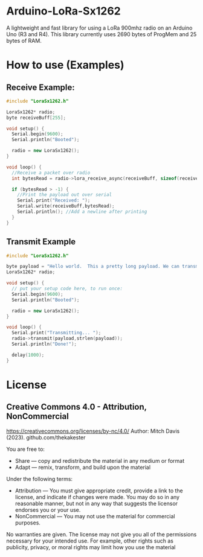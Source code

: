 # Arduino-LoRa-Sx1262
A lightweight and fast library for using a LoRa 900mhz radio on an Arduino Uno (R3 and R4).
This library currently uses 2690 bytes of ProgMem and 25 bytes of RAM.

# How to use (Examples)
## Receive Example:
```C++
#include "LoraSx1262.h"

LoraSx1262* radio;
byte receiveBuff[255];

void setup() {
  Serial.begin(9600);
  Serial.println("Booted");

  radio = new LoraSx1262();
}

void loop() {
  //Receive a packet over radio
  int bytesRead = radio->lora_receive_async(receiveBuff, sizeof(receiveBuff));

  if (bytesRead > -1) {
    //Print the payload out over serial
    Serial.print("Received: ");
    Serial.write(receiveBuff,bytesRead);
    Serial.println(); //Add a newline after printing
  }
}
```

## Transmit Example
```C++
#include "LoraSx1262.h"

byte payload = "Hello world.  This a pretty long payload. We can transmit up to 255 bytes at once, which is pretty neat if you ask me";
LoraSx1262* radio;

void setup() {
  // put your setup code here, to run once:
  Serial.begin(9600);
  Serial.println("Booted");

  radio = new LoraSx1262();
}

void loop() {
  Serial.print("Transmitting... ");
  radio->transmit(payload,strlen(payload));
  Serial.println("Done!");

  delay(1000);
}
```

# License
## Creative Commons 4.0 - Attribution, NonCommercial
https://creativecommons.org/licenses/by-nc/4.0/
Author: Mitch Davis (2023). github.com/thekakester

You are free to:
   * Share — copy and redistribute the material in any medium or format
   * Adapt — remix, transform, and build upon the material

Under the following terms:
   * Attribution — You must give appropriate credit, provide a link to the license, and indicate if changes were made. You may do so in any reasonable manner, but not in any way that suggests the licensor endorses you or your use.
   * NonCommercial — You may not use the material for commercial purposes.

No warranties are given. The license may not give you all of the permissions necessary for your intended use.
For example, other rights such as publicity, privacy, or moral rights may limit how you use the material
